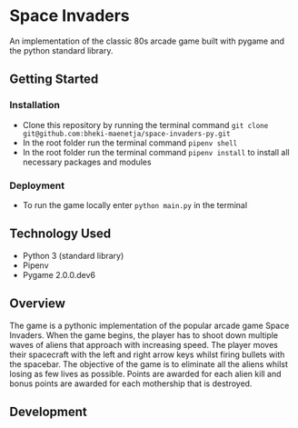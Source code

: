 # Space Invaders
An implementation of the classic 80s arcade game built with pygame and the python standard library.

## Getting Started
### Installation
- Clone this repository by running the terminal command `git clone git@github.com:bheki-maenetja/space-invaders-py.git`
- In the root folder run the terminal command `pipenv shell`
- In the root folder run the terminal command `pipenv install` to install all necessary packages and modules

### Deployment
- To run the game locally enter `python main.py` in the terminal

## Technology Used
- Python 3 (standard library)
- Pipenv
- Pygame 2.0.0.dev6

## Overview
The game is a pythonic implementation of the popular arcade game Space Invaders. When the game begins, the player has to shoot down multiple waves of aliens that approach with increasing speed. The player moves their spacecraft with the left and right arrow keys whilst firing bullets with the spacebar. The objective of the game is to eliminate all the aliens whilst losing as few lives as possible. Points are awarded for each alien kill and bonus points are awarded for each mothership that is destroyed.

## Development
